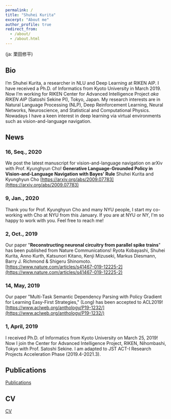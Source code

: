 ```yaml
---
permalink: /
title: "Shuhei Kurita"
excerpt: "About me"
author_profile: true
redirect_from:
  - /about/
  - /about.html
---
```

(ja: 栗田修平)
<!--# Shuhei Kurita ( ja: 栗田修平 )-->

## Bio
I’m Shuhei Kurita, a researcher in NLU and Deep Learning at RIKEN AIP. I have received a Ph.D. of Informatics from Kyoto University in March 2019.
Now I’m working for RIKEN Center for Advanced Intelligence Project *aka RIKEN AIP*  (Satoshi Sekine PI), Tokyo, Japan.
My research interests are in Natural Language Processing (NLP), Deep Reinforcement Learning, Neural Networks, Neuroscience, and Statistical and Computational Physics. Nowadays I have a keen interest in deep learning via virtual environments such as vision-and-language navigation.

## News

### 16, Seq., 2020
We post the latest manuscript for vision-and-language navigation on arXiv with Prof. Kyunghyun Cho!
**Generative Language-Grounded Policy in Vision-and-Language Navigation with Bayes' Rule**
Shuhei Kurita and Kyunghyun Cho
[https://arxiv.org/abs/2009.07783](https://arxiv.org/abs/2009.07783)

### 9, Jan., 2020
Thank you for Prof. Kyunghyun Cho and many NYU people, I start my co-working with Cho at NYU from this January. If you are at NYU or NY, I'm so happy to work with you. Feel free to reach me!

### 2, Oct., 2019
Our paper "**Reconstructing neuronal circuitry from parallel spike trains**" has been published from Nature Communications!
Ryota Kobayashi, Shuhei Kurita, Anno Kurth, Katsunori Kitano, Kenji Mizuseki, Markus Diesmann, Barry J. Richmond & Shigeru Shinomoto.
[https://www.nature.com/articles/s41467-019-12225-2](https://www.nature.com/articles/s41467-019-12225-2)

### 14, May, 2019
Our paper "Multi-Task Semantic Dependency Parsing with Policy Gradient for Learning Easy-First Strategies," (Long)  has been accepted to ACL2019!
[https://www.aclweb.org/anthology/P19-1232/](https://www.aclweb.org/anthology/P19-1232/)

### 1, April, 2019
I received Ph.D. of Informatics from Kyoto University on March 25, 2019!
Now I join the Center for Advanced Intelligence Project, RIKEN, Nihombashi, Tokyo with Prof. Satoshi Sekine.
I am adapted to JST ACT-I Research Projects Acceleration Phase (2019.4-2021.3).

## Publications
[Publications](/publications/) <br/>

## CV
[CV](/cv/) <br/>
